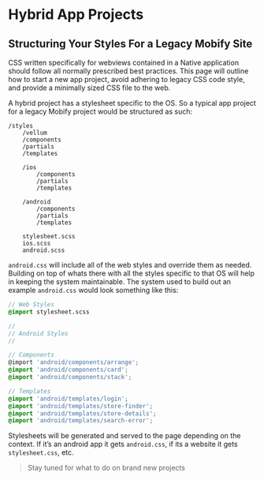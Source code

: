 # Hybrid App Projects

## Structuring Your Styles For a Legacy Mobify Site

CSS written specifically for webviews contained in a Native application should follow all normally prescribed best practices. This page will outline how to start a new app project, avoid adhering to legacy CSS code style, and provide a minimally sized CSS file to the web.

A hybrid project has a stylesheet specific to the OS. So a typical app project for a legacy Mobify project would be structured as such:

```
/styles
    /vellum
    /components
    /partials
    /templates

    /ios
        /components
        /partials
        /templates

    /android
        /components
        /partials
        /templates

    stylesheet.scss
    ios.scss
    android.scss
```

``android.css`` will include all of the web styles and override them as needed. Building on top of whats there with all the styles specific to that OS will help in keeping the system maintainable. The system used to build out an example ``android.css`` would look something like this:

```scss
// Web Styles
@import stylesheet.scss

//
// Android Styles
//

// Components
@import 'android/components/arrange';
@import 'android/components/card';
@import 'android/components/stack';

// Templates
@import 'android/templates/login';
@import 'android/templates/store-finder';
@import 'android/templates/store-details';
@import 'android/templates/search-error';
```

Stylesheets will be generated and served to the page depending on the context. If it’s an android app it gets ``android.css``, if its a website it gets ``stylesheet.css``, etc.

> Stay tuned for what to do on brand new projects
